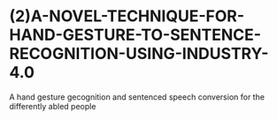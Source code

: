 # (2)A-NOVEL-TECHNIQUE-FOR-HAND-GESTURE-TO-SENTENCE-RECOGNITION-USING-INDUSTRY-4.0
A hand gesture gecognition and  sentenced speech conversion for the differently abled people
